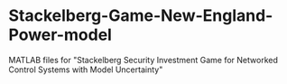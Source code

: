# Stackelberg-Game-New-England-Power-model
MATLAB files for "Stackelberg Security Investment Game for Networked Control Systems with Model Uncertainty"
